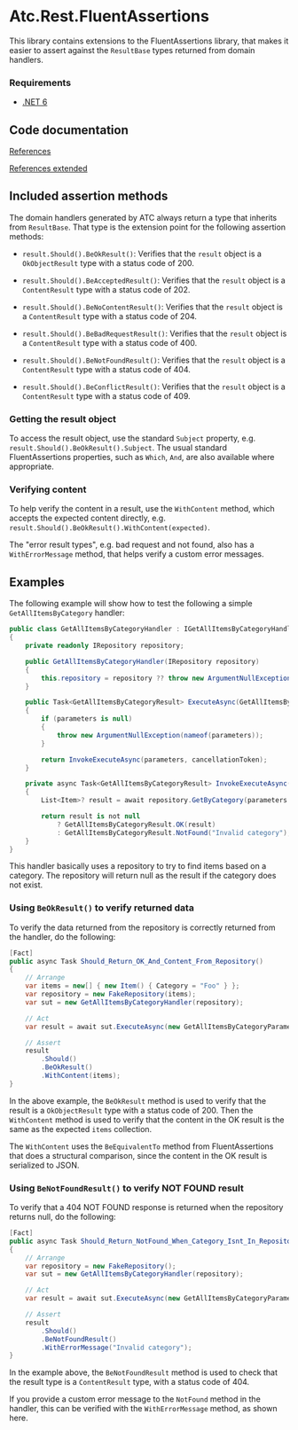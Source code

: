 ﻿# Atc.Rest.FluentAssertions

This library contains extensions to the FluentAssertions library, that makes it easier to assert against the `ResultBase` types returned from domain handlers.

### Requirements

* [.NET 6](https://dotnet.microsoft.com/en-us/download/dotnet/6.0)

## Code documentation

[References](https://github.com/atc-net/atc/blob/main/docs/CodeDoc/Atc.Rest.FluentAssertions/Index.md)

[References extended](https://github.com/atc-net/atc/blob/main/docs/CodeDoc/Atc.Rest.FluentAssertions/IndexExtended.md)

## Included assertion methods

The domain handlers generated by ATC always return a type that inherits from `ResultBase`. That type is the extension point for the following assertion methods:

- `result.Should().BeOkResult()`:
  Verifies that the `result` object is a `OkObjectResult` type with a status code of 200.

- `result.Should().BeAcceptedResult()`:
  Verifies that the `result` object is a `ContentResult` type with a status code of 202.

- `result.Should().BeNoContentResult()`:
  Verifies that the `result` object is a `ContentResult` type with a status code of 204.

- `result.Should().BeBadRequestResult()`:
  Verifies that the `result` object is a `ContentResult` type with a status code of 400.

- `result.Should().BeNotFoundResult()`:
  Verifies that the `result` object is a `ContentResult` type with a status code of 404.

- `result.Should().BeConflictResult()`:
  Verifies that the `result` object is a `ContentResult` type with a status code of 409.

### Getting the result object

To access the result object, use the standard `Subject` property, e.g. `result.Should().BeOkResult().Subject`. The usual standard FluentAssertions properties, such as `Which`, `And`, are also available where appropriate.

### Verifying content

To help verify the content in a result, use the `WithContent` method, which accepts the expected content directly, e.g. `result.Should().BeOkResult().WithContent(expected)`.

The "error result types", e.g. bad request and not found, also has a `WithErrorMessage` method, that helps verify a custom error messages.

## Examples

The following example will show how to test the following a simple `GetAllItemsByCategory` handler:

```csharp
public class GetAllItemsByCategoryHandler : IGetAllItemsByCategoryHandler
{
    private readonly IRepository repository;

    public GetAllItemsByCategoryHandler(IRepository repository)
    {
        this.repository = repository ?? throw new ArgumentNullException(nameof(repository));
    }

    public Task<GetAllItemsByCategoryResult> ExecuteAsync(GetAllItemsByCategoryParameters parameters, CancellationToken cancellationToken = default)
    {
        if (parameters is null)
        {
            throw new ArgumentNullException(nameof(parameters));
        }

        return InvokeExecuteAsync(parameters, cancellationToken);
    }

    private async Task<GetAllItemsByCategoryResult> InvokeExecuteAsync(GetAllItemsByCategoryParameters parameters, CancellationToken cancellationToken)
    {
        List<Item>? result = await repository.GetByCategory(parameters.Category);

        return result is not null
            ? GetAllItemsByCategoryResult.OK(result)
            : GetAllItemsByCategoryResult.NotFound("Invalid category");
    }
}
```

This handler basically uses a repository to try to find items based on a category. The repository will return null as the result if the category does not exist.

### Using `BeOkResult()` to verify returned data

To verify the data returned from the repository is correctly returned from the handler, do the following:

```csharp
[Fact]
public async Task Should_Return_OK_And_Content_From_Repository()
{
    // Arrange
    var items = new[] { new Item() { Category = "Foo" } };
    var repository = new FakeRepository(items);
    var sut = new GetAllItemsByCategoryHandler(repository);

    // Act
    var result = await sut.ExecuteAsync(new GetAllItemsByCategoryParameters { Category = "Foo" });

    // Assert
    result
        .Should()
        .BeOkResult()
        .WithContent(items);
}
```

In the above example, the `BeOkResult` method is used to verify that the result is a `OkObjectResult` type with a status code of 200. Then the `WithContent` method is used to verify that the content in the OK result is the same as the expected `items` collection.

The `WithContent` uses the `BeEquivalentTo` method from FluentAssertions that does a structural comparison, since the content in the OK result is serialized to JSON.

### Using `BeNotFoundResult()` to verify NOT FOUND result

To verify that a 404 NOT FOUND response is returned when the repository returns null, do the following:

```csharp
[Fact]
public async Task Should_Return_NotFound_When_Category_Isnt_In_Repository()
{
    // Arrange
    var repository = new FakeRepository();
    var sut = new GetAllItemsByCategoryHandler(repository);

    // Act
    var result = await sut.ExecuteAsync(new GetAllItemsByCategoryParameters { Category = "Bar" });

    // Assert
    result
        .Should()
        .BeNotFoundResult()
        .WithErrorMessage("Invalid category");
}
```

In the example above, the `BeNotFoundResult` method is used to check that the result type is a `ContentResult` type, with a status code of 404.

If you provide a custom error message to the `NotFound` method in the handler, this can be verified with the `WithErrorMessage` method, as shown here.